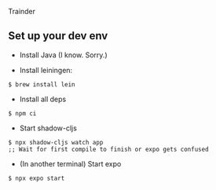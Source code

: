 Trainder

## Set up your dev env 
- Install Java (I know. Sorry.)

- Install leiningen:
```
$ brew install lein
``` 

- Install all deps
```
$ npm ci 
```

- Start shadow-cljs
```
$ npx shadow-cljs watch app
;; Wait for first compile to finish or expo gets confused
```

- (In another terminal) Start expo
```
$ npx expo start 
```

